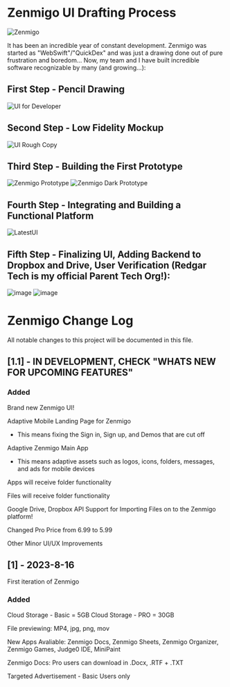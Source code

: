 # Zenmigo UI Drafting Process

 ![Zenmigo](https://github.com/zenmigo/Zenmigo-Changelog/assets/50426742/9dce7b6a-f894-4345-8b12-0ed52817bf53)

It has been an incredible year of constant development. Zenmigo was started as "WebSwift"/"QuickDex" and was just a drawing done out of pure frustration and boredom... Now, my team and I have built incredible software recognizable by many (and growing...):

## First Step - Pencil Drawing

![UI for Developer](https://user-images.githubusercontent.com/50426742/194202647-e2fdb6c3-632a-4074-8db9-5a39da3ed909.jpg)

## Second Step - Low Fidelity Mockup

![UI Rough Copy](https://user-images.githubusercontent.com/50426742/194202756-0439ddd9-03b8-41ff-9435-b9dadff891ce.PNG)

## Third Step - Building the First Prototype

![Zenmigo Prototype](https://user-images.githubusercontent.com/50426742/194204163-f7469045-d3ba-4061-b3bb-9ddcff8f366f.png)
![Zenmigo Dark Prototype](https://user-images.githubusercontent.com/50426742/194204176-59c9be88-1c96-4fad-8290-459a5137a5b8.png)


## Fourth Step - Integrating and Building a Functional Platform 

![LatestUI](https://user-images.githubusercontent.com/50426742/198410805-c91adb19-c0ab-4aef-8e46-9e1131c39b16.jpg)

## Fifth Step - Finalizing UI, Adding Backend to Dropbox and Drive, User  Verification (Redgar Tech is my official Parent Tech Org!):

![image](https://github.com/zenmigo/Zenmigo-Changelog/assets/50426742/9e876804-bb33-4cde-9591-f08649b03905)
![image](https://github.com/zenmigo/Zenmigo-Changelog/assets/50426742/74a18c25-3ba3-4b6d-9774-180669fce9bc)


# Zenmigo Change Log
All notable changes to this project will be documented in this file.
  
## [1.1] - IN DEVELOPMENT, CHECK "WHATS NEW FOR UPCOMING FEATURES"

### Added

Brand new Zenmigo UI!

Adaptive Mobile Landing Page for Zenmigo
   * This means fixing the Sign in, Sign up, and Demos that are cut off


Adaptive Zenmigo Main App
  * This means adaptive assets such as logos, icons, folders, messages, and ads for mobile devices
  
Apps will receive folder functionality

Files will receive folder functionality

Google Drive, Dropbox API Support for Importing Files on to the Zenmigo platform!

Changed Pro Price from 6.99 to 5.99

Other Minor UI/UX Improvements

 
 
## [1] - 2023-8-16
 
First iteration of Zenmigo

### Added

Cloud Storage - Basic = 5GB 
Cloud Storage - PRO = 30GB

File previewing: MP4, jpg, png, mov

New Apps Avaliable: Zenmigo Docs, Zenmigo Sheets, Zenmigo Organizer, Zenmigo Games, Judge0 IDE, MiniPaint

Zenmigo Docs: Pro users can download in .Docx, .RTF + .TXT

Targeted Advertisement - Basic Users only
